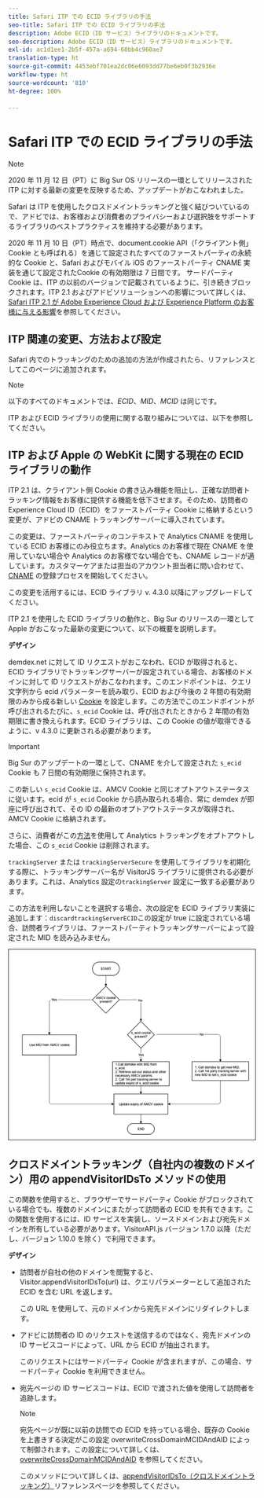 ```yaml
---
title: Safari ITP での ECID ライブラリの手法
seo-title: Safari ITP での ECID ライブラリの手法
description: Adobe ECID（ID サービス）ライブラリのドキュメントです。
seo-description: Adobe ECID（ID サービス）ライブラリのドキュメントです。
exl-id: ac1d1ee1-2b5f-457a-a694-60bb4c960ae7
translation-type: ht
source-git-commit: 4453ebf701ea2dc06e6093dd77be6eb0f3b2936e
workflow-type: ht
source-wordcount: '810'
ht-degree: 100%

---
```


# Safari ITP での ECID ライブラリの手法

>[!NOTE]
>
>2020 年 11 月 12 日（PT）に Big Sur OS リリースの一環としてリリースされた ITP に対する最新の変更を反映するため、アップデートがおこなわれました。

Safari は ITP を使用したクロスドメイントラッキングと強く結びついているので、アドビでは、お客様および消費者のプライバシーおよび選択肢をサポートするライブラリのベストプラクティスを維持する必要があります。

2020 年 11 月 10 日（PT）時点で、document.cookie API（「クライアント側」Cookie とも呼ばれる）を通じて設定されたすべてのファーストパーティの永続的な Cookie と、Safari およびモバイル iOS のファーストパーティ CNAME 実装を通じて設定されたCookie の有効期限は 7 日間です。 サードパーティ Cookie は、ITP の以前のバージョンで記載されているように、引き続きブロックされます。ITP 2.1 およびアドビソリューションへの影響について詳しくは、[Safari ITP 2.1 が Adobe Experience Cloud および Experience Platform のお客様に与える影響](https://medium.com/adobetech/safari-itp-2-1-impact-on-adobe-experience-cloud-customers-9439cecb55ac)を参照してください。

## ITP 関連の変更、方法および設定

Safari 内でのトラッキングのための追加の方法が作成されたら、リファレンスとしてこのページに追加されます。

>[!NOTE]
>
> 以下のすべてのドキュメントでは、*ECID*、*MID*、*MCID* は同じです。

ITP および ECID ライブラリの使用に関する取り組みについては、以下を参照してください。

## ITP および Apple の WebKit に関する現在の ECID ライブラリの動作

ITP 2.1 は、クライアント側 Cookie の書き込み機能を阻止し、正確な訪問者トラッキング情報をお客様に提供する機能を低下させます。そのため、訪問者の Experience Cloud ID（ECID）をファーストパーティ Cookie に格納するという変更が、アドビの CNAME トラッキングサーバーに導入されています。

この変更は、ファーストパーティのコンテキストで Analytics CNAME を使用している ECID お客様にのみ役立ちます。Analytics のお客様で現在 CNAME を使用していない場合や Analytics のお客様でない場合でも、CNAME レコードが適しています。カスタマーケアまたは担当のアカウント担当者に問い合わせて、[CNAME](https://docs.adobe.com/content/help/ja-JP/core-services/interface/ec-cookies/cookies-first-party.html) の登録プロセスを開始してください。

この変更を活用するには、ECID ライブラリ v. 4.3.0 以降にアップグレードしてください。

ITP 2.1 を使用した ECID ライブラリの動作と、Big Sur のリリースの一環として Apple がおこなった最新の変更について、以下の概要を説明します。

**デザイン**

demdex.net に対して ID リクエストがおこなわれ、ECID が取得されると、ECID ライブラリでトラッキングサーバーが設定されている場合、お客様のドメインに対して ID リクエストがおこなわれます。このエンドポイントは、クエリ文字列から ecid パラメーターを読み取り、ECID および今後の 2 年間の有効期限のみから成る新しい [Cookie](/help/introduction/cookies.md) を設定します。この方法でこのエンドポイントが呼び出されるたびに、`s_ecid` Cookie は、呼び出されたときから 2 年間の有効期限に書き換えられます。ECID ライブラリは、この Cookie の値が取得できるように、v 4.3.0 に更新される必要があります。

>[!IMPORTANT]
>
>Big Sur のアップデートの一環として、CNAME を介して設定された `s_ecid` Cookie も 7 日間の有効期限に保持されます。

この新しい `s_ecid` Cookie は、AMCV Cookie と同じオプトアウトステータスに従います。ecid が `s_ecid` Cookie から読み取られる場合、常に demdex が即座に呼び出されて、その ID の最新のオプトアウトステータスが取得され、AMCV Cookie に格納されます。

さらに、消費者がこの[方法](https://docs.adobe.com/content/help/ja-JP/analytics/implementation/js/opt-out.html)を使用して Analytics トラッキングをオプトアウトした場合、この `s_ecid` Cookie は削除されます。

`trackingServer` または `trackingServerSecure` を使用してライブラリを初期化する際に、トラッキングサーバー名が VisitorJS ライブラリに提供される必要があります。これは、Analytics 設定の`trackingServer` 設定に一致する必要があります。

この方法を利用しないことを選択する場合、次の設定を ECID ライブラリ実装に追加します：`discardtrackingServerECID`この設定が true に設定されている場合、訪問者ライブラリは、ファーストパーティトラッキングサーバーによって設定された MID を読み込みません。

![](assets/itp-proposal-v1.png)

## クロスドメイントラッキング（自社内の複数のドメイン）用の appendVisitorIDsTo メソッドの使用

この関数を使用すると、ブラウザーでサードパーティ Cookie がブロックされている場合でも、複数のドメインにまたがって訪問者の ECID を共有できます。この関数を使用するには、ID サービスを実装し、ソースドメインおよび宛先ドメインを所有している必要があります。VisitorAPI.js バージョン 1.7.0 以降（ただし、バージョン 1.10.0 を除く）で利用できます。

**デザイン**

* 訪問者が自社の他のドメインを閲覧すると、Visitor.appendVisitorIDsTo(url) は、クエリパラメーターとして追加された ECID を含む URL を返します。

   この URL を使用して、元のドメインから宛先ドメインにリダイレクトします。

* アドビに訪問者の ID のリクエストを送信するのではなく、宛先ドメインの ID サービスコードによって、URL から ECID が抽出されます。

   このリクエストにはサードパーティ Cookie が含まれますが、この場合、サードパーティ Cookie を利用できません。

* 宛先ページの ID サービスコードは、ECID で渡された値を使用して訪問者を追跡します。

   >[!NOTE]
   >宛先ページが既に以前の訪問での ECID を持っている場合、既存の Cookie を上書きする決定がこの設定 overwriteCrossDomainMCIDAndAID によって制御されます。この設定について詳しくは、[overwriteCrossDomainMCIDAndAID](/help/library/function-vars/overwrite-visitor-id.md) を参照してください。
   >
   >このメソッドについて詳しくは、[appendVisitorIDsTo（クロスドメイントラッキング）](/help/library/get-set/appendvisitorid.md)リファレンスページを参照してください。
